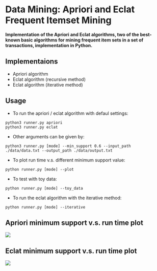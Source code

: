# Data Mining: Apriori and Eclat Frequent Itemset Mining
**Implementation of the Apriori and Eclat algorithms, two of the best-known basic algorithms for mining frequent item sets in a set of transactions, implementation in Python.**

## Implementaions
* Apriori algorithm
* Eclat algorithm (recursive method)
* Eclat algorithm (iterative method)

## Usage
* To run the apriori / eclat algorithm with defaul settings:
```
python3 runner.py apriori
python3 runner.py eclat
```

* Other arguments can be given by:
```
python3 runner.py [mode] --min_support 0.6 --input_path ./data/data.txt --output_path ./data/output.txt
```

* To plot run time v.s. different minimum support value:
```
python runner.py [mode] --plot
```

* To test with toy data:
```
python runner.py [mode] --toy_data
```

* To run the eclat algorithm with the iterative method:
```
python runner.py [mode] --iterative
```

## Apriori minimum support v.s. run time plot
![](https://github.com/andi611/dataMining_apriori_eclat_freqItemsetMining/blob/master/data/plot_apriori.jpeg)

## Eclat minimum support v.s. run time plot
![](https://github.com/andi611/dataMining_apriori_eclat_freqItemsetMining/blob/master/data/plot_eclat.jpeg)